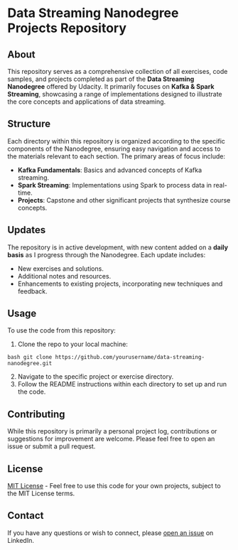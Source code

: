 # Data Streaming Nanodegree Projects Repository

## About

This repository serves as a comprehensive collection of all exercises, code samples, and projects completed as part of the **Data Streaming Nanodegree** offered by Udacity. It primarily focuses on **Kafka & Spark Streaming**, showcasing a range of implementations designed to illustrate the core concepts and applications of data streaming.

## Structure

Each directory within this repository is organized according to the specific components of the Nanodegree, ensuring easy navigation and access to the materials relevant to each section. The primary areas of focus include:

- **Kafka Fundamentals**: Basics and advanced concepts of Kafka streaming.
- **Spark Streaming**: Implementations using Spark to process data in real-time.
- **Projects**: Capstone and other significant projects that synthesize course concepts.

## Updates

The repository is in active development, with new content added on a **daily basis** as I progress through the Nanodegree. Each update includes:

- New exercises and solutions.
- Additional notes and resources.
- Enhancements to existing projects, incorporating new techniques and feedback.

## Usage

To use the code from this repository:

1. Clone the repo to your local machine:

``` bash git clone https://github.com/yourusername/data-streaming-nanodegree.git ```

2. Navigate to the specific project or exercise directory.
3. Follow the README instructions within each directory to set up and run the code.

## Contributing

While this repository is primarily a personal project log, contributions or suggestions for improvement are welcome. Please feel free to open an issue or submit a pull request.

## License

[MIT License](LICENSE.txt) - Feel free to use this code for your own projects, subject to the MIT License terms.

## Contact

If you have any questions or wish to connect, please [open an issue](https://www.linkedin.com/in/mohamed-atef-fahmy-khalil74/) on LinkedIn.
